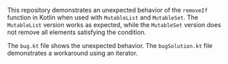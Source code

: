 This repository demonstrates an unexpected behavior of the `removeIf` function in Kotlin when used with `MutableList` and `MutableSet`. The `MutableList` version works as expected, while the `MutableSet` version does not remove all elements satisfying the condition.

The `bug.kt` file shows the unexpected behavior.  The `bugSolution.kt` file demonstrates a workaround using an iterator.